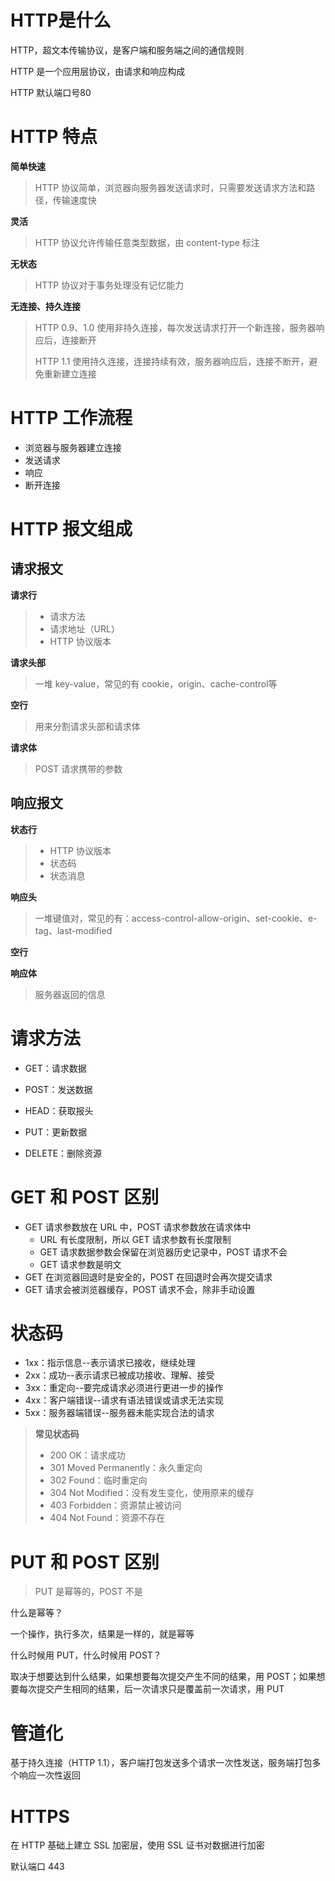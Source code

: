 # HTTP是什么

HTTP，超文本传输协议，是客户端和服务端之间的通信规则

HTTP 是一个应用层协议，由请求和响应构成

HTTP 默认端口号80

# HTTP 特点

**简单快速**

> HTTP 协议简单，浏览器向服务器发送请求时，只需要发送请求方法和路径，传输速度快

**灵活**

> HTTP 协议允许传输任意类型数据，由 content-type 标注

**无状态**

> HTTP 协议对于事务处理没有记忆能力

**无连接、持久连接**

> HTTP 0.9、1.0 使用非持久连接，每次发送请求打开一个新连接，服务器响应后，连接断开
>
> HTTP 1.1 使用持久连接，连接持续有效，服务器响应后，连接不断开，避免重新建立连接

# HTTP 工作流程

- 浏览器与服务器建立连接
- 发送请求
- 响应
- 断开连接

# HTTP 报文组成

## **请求报文**

**请求行**

> - 请求方法
> - 请求地址（URL）
> - HTTP 协议版本

**请求头部**

> 一堆 key-value，常见的有 cookie，origin、cache-control等

**空行**

> 用来分割请求头部和请求体

**请求体**

> POST 请求携带的参数

## **响应报文**

**状态行**

> - HTTP 协议版本
> - 状态码
> - 状态消息

**响应头**

> 一堆键值对，常见的有：access-control-allow-origin、set-cookie、e-tag、last-modified

**空行**

**响应体**

> 服务器返回的信息

# 请求方法

- GET：请求数据
- POST：发送数据



- HEAD：获取报头
- PUT：更新数据
- DELETE：删除资源

# GET 和 POST 区别

- GET 请求参数放在 URL 中，POST 请求参数放在请求体中
  - URL 有长度限制，所以 GET 请求参数有长度限制
  - GET 请求数据参数会保留在浏览器历史记录中，POST 请求不会
  - GET 请求参数是明文
- GET 在浏览器回退时是安全的，POST 在回退时会再次提交请求
- GET 请求会被浏览器缓存，POST 请求不会，除非手动设置

# 状态码

- 1xx：指示信息--表示请求已接收，继续处理
- 2xx：成功--表示请求已被成功接收、理解、接受
- 3xx：重定向--要完成请求必须进行更进一步的操作
- 4xx：客户端错误--请求有语法错误或请求无法实现
- 5xx：服务器端错误--服务器未能实现合法的请求

> **常见状态码**
>
> - 200 OK：请求成功
> - 301 Moved Permanently：永久重定向
> - 302 Found：临时重定向
> - 304 Not Modified：没有发生变化，使用原来的缓存
> - 403 Forbidden：资源禁止被访问
> - 404 Not Found：资源不存在

# PUT 和 POST 区别

> PUT 是幂等的，POST 不是

什么是幂等？

一个操作，执行多次，结果是一样的，就是幂等

什么时候用 PUT，什么时候用 POST？

取决于想要达到什么结果，如果想要每次提交产生不同的结果，用 POST；如果想要每次提交产生相同的结果，后一次请求只是覆盖前一次请求，用 PUT

# 管道化

基于持久连接（HTTP 1.1），客户端打包发送多个请求一次性发送，服务端打包多个响应一次性返回

# HTTPS

在 HTTP 基础上建立 SSL 加密层，使用 SSL 证书对数据进行加密

默认端口 443


